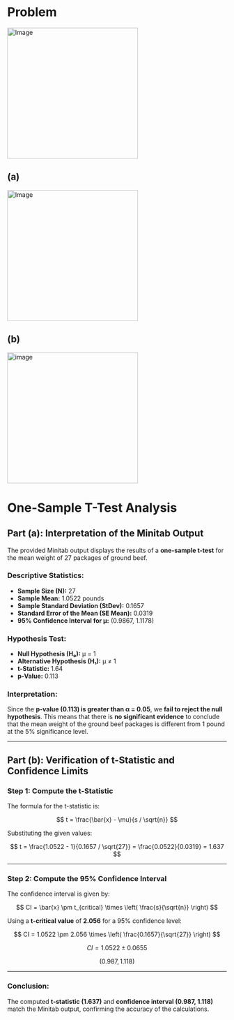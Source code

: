 # Problem
<img width="300" alt="Image" src="https://github.com/user-attachments/assets/f6a67e97-a5c8-41bf-aabe-5207c16b6045" />

## (a)
<img width="300" alt="Image" src="https://github.com/user-attachments/assets/c0e7846a-27f5-4740-9d9d-d382394f8ba5" />

## (b)
<img width="300" alt="image" src="https://github.com/user-attachments/assets/636c5aa1-774f-49b5-81b8-bf570a18da6f" />

# One-Sample T-Test Analysis

## **Part (a): Interpretation of the Minitab Output**

The provided Minitab output displays the results of a **one-sample t-test** for the mean weight of 27 packages of ground beef.

### **Descriptive Statistics:**
- **Sample Size (N):** 27
- **Sample Mean:** 1.0522 pounds
- **Sample Standard Deviation (StDev):** 0.1657
- **Standard Error of the Mean (SE Mean):** 0.0319
- **95% Confidence Interval for μ:** (0.9867, 1.1178)

### **Hypothesis Test:**
- **Null Hypothesis (H₀):** μ = 1
- **Alternative Hypothesis (H₁):** μ ≠ 1
- **t-Statistic:** 1.64
- **p-Value:** 0.113

### **Interpretation:**
Since the **p-value (0.113) is greater than α = 0.05**, we **fail to reject the null hypothesis**. This means that there is **no significant evidence** to conclude that the mean weight of the ground beef packages is different from 1 pound at the 5% significance level.

---

## **Part (b): Verification of t-Statistic and Confidence Limits**

### **Step 1: Compute the t-Statistic**
The formula for the t-statistic is:

$$
t = \frac{\bar{x} - \mu}{s / \sqrt{n}}
$$

Substituting the given values:

$$
t = \frac{1.0522 - 1}{0.1657 / \sqrt{27}} = \frac{0.0522}{0.0319} = 1.637
$$

---

### **Step 2: Compute the 95% Confidence Interval**
The confidence interval is given by:

$$
CI = \bar{x} \pm t_{critical} \times \left( \frac{s}{\sqrt{n}} \right)
$$

Using a **t-critical value** of **2.056** for a 95% confidence level:

$$
CI = 1.0522 \pm 2.056 \times \left( \frac{0.1657}{\sqrt{27}} \right)
$$

$$
CI = 1.0522 \pm 0.0655
$$

$$
(0.987, 1.118)
$$

---

### **Conclusion:**
The computed **t-statistic (1.637)** and **confidence interval (0.987, 1.118)** match the Minitab output, confirming the accuracy of the calculations.
